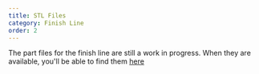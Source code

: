 ```yaml
---
title: STL Files
category: Finish Line
order: 2
---
```


The part files for the finish line are still a work in progress. When they are available, you'll be able to find them [here](https://drive.google.com/drive/folders/1PCOME-K3l7NLGZUJSkJwqMsTevVabKQE?usp=sharing)

